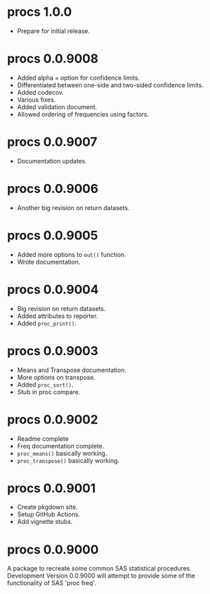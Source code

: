 # procs 1.0.0

* Prepare for initial release.

# procs 0.0.9008

* Added alpha = option for confidence limits.
* Differentiated between one-side and two-sided confidence limits.
* Added codecov.
* Various fixes.
* Added validation document.
* Allowed ordering of frequencies using factors.

# procs 0.0.9007

* Documentation updates.

# procs 0.0.9006

* Another big revision on return datasets.

# procs 0.0.9005

* Added more options to `out()` function.
* Wrote documentation.

# procs 0.0.9004

* Big revision on return datasets.
* Added attributes to reporter.
* Added `proc_print()`.

# procs 0.0.9003

* Means and Transpose documentation.
* More options on transpose.
* Added `proc_sort()`.
* Stub in proc compare.

# procs 0.0.9002

* Readme complete
* Freq documentation complete.
* `proc_means()` basically working.
* `proc_transpose()` basically working.

# procs 0.0.9001

* Create pkgdown site.
* Setup GitHub Actions.
* Add vignette stubs.

# procs 0.0.9000

A package to recreate some common SAS statistical procedures. Development 
Version 0.0.9000 will attempt to provide some of the functionality 
of SAS 'proc freq'.


